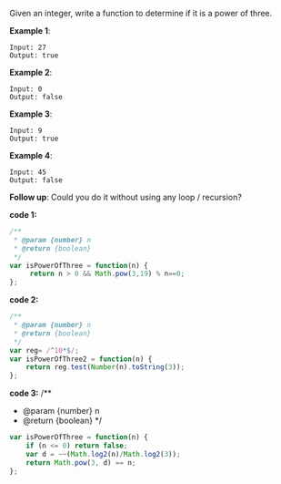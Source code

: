 Given an integer, write a function to determine if it is a power of three.

**Example 1**:
```
Input: 27
Output: true
```

**Example 2**:
```
Input: 0
Output: false
```

**Example 3**:
```
Input: 9
Output: true
```

**Example 4**:
```
Input: 45
Output: false
```

**Follow up**:
Could you do it without using any loop / recursion?


**code 1:**
```js
/**
 * @param {number} n
 * @return {boolean}
 */
var isPowerOfThree = function(n) {
     return n > 0 && Math.pow(3,19) % n==0;
};
```

**code 2:**
```js
/**
 * @param {number} n
 * @return {boolean}
 */
var reg= /^10*$/;
var isPowerOfThree2 = function(n) {
    return reg.test(Number(n).toString(3));
};
```

**code 3:**
/**
 * @param {number} n
 * @return {boolean}
 */
```js
var isPowerOfThree = function(n) {
    if (n <= 0) return false;
    var d = ~~(Math.log2(n)/Math.log2(3));
    return Math.pow(3, d) == n;
};
```